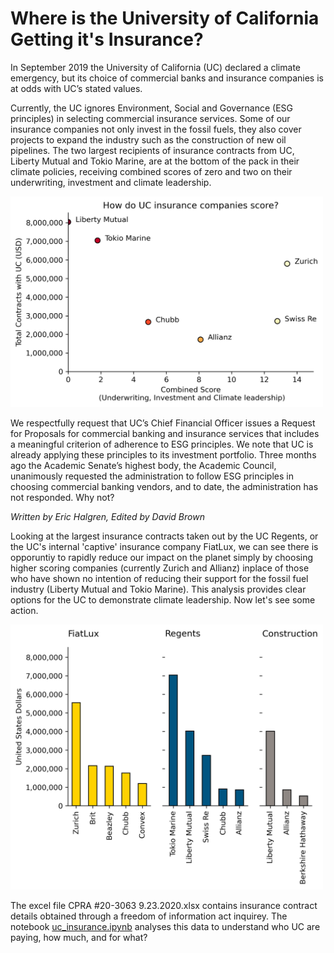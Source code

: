 # Where is the University of California Getting it's Insurance?

In September 2019 the University of California (UC) declared a climate emergency, but its choice of commercial banks and insurance companies is at odds with UC’s stated values.

Currently, the UC ignores Environment, Social and Governance (ESG principles) in selecting commercial insurance services. Some of our insurance companies not only invest in the fossil fuels, they also cover projects to expand the industry such as the construction of new oil pipelines. The two largest recipients of insurance contracts from UC, Liberty Mutual and Tokio Marine, are at the bottom of the pack in their climate policies, receiving combined scores of zero and two on their underwriting, investment and climate leadership.

<img src="https://github.com/davidbrown2324/uc_insurers/blob/main/png_figures/How%20do%20UC's%20biggest%20insurers%20score.png" alt="How do UC's biggest insurers score on climate criteria?" width="500">
  
We respectfully request that UC’s Chief Financial Officer issues a Request for Proposals for commercial banking and insurance services that includes a meaningful criterion of adherence to ESG principles. We note that UC is already applying these principles to its investment portfolio. Three months ago the Academic Senate’s highest body, the Academic Council, unanimously requested the administration to follow ESG principles in choosing commercial banking vendors, and to date, the administration has not responded. Why not?

_Written by Eric Halgren, Edited by David Brown_

Looking at the largest insurance contracts taken out by the UC Regents, or the UC's internal 'captive' insurance company FiatLux, we can see there is opporuntiy to rapidly reduce our impact on the planet simply by choosing higher scoring companies (currently Zurich and Allianz) inplace of those who have shown no intention of reducing their support for the fossil fuel industry (Liberty Mutual and Tokio Marine). This analysis provides clear options for the UC to demonstrate climate leadership. Now let's see some action.

<img src="https://github.com/davidbrown2324/uc_insurers/blob/main/png_figures/Biggest%20spending%20by%20section.png" alt="UC's biggest contracts by section" width="500">

The excel file CPRA #20-3063 9.23.2020.xlsx contains insurance contract details obtained through a freedom of information act inquirey.
The notebook [uc_insurance.ipynb](http://localhost:8888/notebooks/Climate%20Crisis/uc_insurers_2020/uc_insurance.ipynb) analyses this data to understand who UC are paying, how much, and for what?
